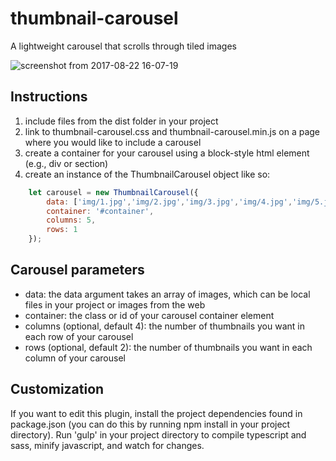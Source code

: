# thumbnail-carousel
A lightweight carousel that scrolls through tiled images

![screenshot from 2017-08-22 16-07-19](https://user-images.githubusercontent.com/8583137/29591583-31d076d6-8754-11e7-9c4c-adad71a4e6b6.png)

## Instructions
1. include files from the dist folder in your project
2. link to thumbnail-carousel.css and thumbnail-carousel.min.js on a page where you would like to include a carousel
3. create a container for your carousel using a block-style html element (e.g., div or section)
4. create an instance of the ThumbnailCarousel object like so:

```javascript
    let carousel = new ThumbnailCarousel({
        data: ['img/1.jpg','img/2.jpg','img/3.jpg','img/4.jpg','img/5.jpg','img/6.jpg','img/7.jpg','img/8.jpg','img/9.jpg','img/10.jpg','img/11.jpg'],
        container: '#container',
        columns: 5,
        rows: 1
    });
```

## Carousel parameters
* data: the data argument takes an array of images, which can be local files in your project or images from the web
* container: the class or id of your carousel container element
* columns (optional, default 4): the number of thumbnails you want in each row of your carousel
* rows (optional, default 2): the number of thumbnails you want in each column of your carousel

## Customization
If you want to edit this plugin, install the project dependencies found in package.json (you can do this by running npm install in your project directory). Run 'gulp' in your project directory to compile typescript and sass, minify javascript, and watch for changes.
